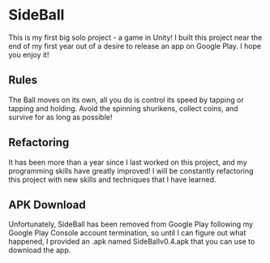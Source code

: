 # SideBall
This is my first big solo project - a game in Unity! I built this project near the end of my first year out of a desire to release an app on Google Play. I hope you enjoy it!

## Rules
The Ball moves on its own, all you do is control its speed by tapping or tapping and holding. Avoid the spinning shurikens, collect coins, and survive for as long as possible!

## Refactoring
It has been more than a year since I last worked on this project, and my programming skills have greatly improved! I will be constantly refactoring this project with new skills and techniques that I have learned. 

## APK Download
Unfortunately, SideBall has been removed from Google Play following my Google Play Console account termination, so until I can figure out what happened, I provided an .apk named SideBallv0.4.apk that you can use to download the app.